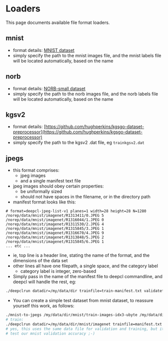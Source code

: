 # Loaders

This page documents available file format loaders.


## mnist

* format details: [MNIST dataset](http://yann.lecun.com/exdb/mnist/)
* simply specify the path to the mnist images file, and the mnist labels file will be located automatically, based on the name

## norb

* format details: [NORB-small dataset](http://www.cs.nyu.edu/~ylclab/data/norb-v1.0-small/)
* simply specify the path to the norb images file, and the norb labels file will be located automatically, based on the name

## kgsv2

* format details: [https://github.com/hughperkins/kgsgo-dataset-preprocessor](https://github.com/hughperkins/kgsgo-dataset-preprocessor)
* simply specify the path to the kgsv2 .dat file, eg `trainkgsv2.dat`

## jpegs

* this format comprises:
  * jpeg images
  * and a single manifest text file
* jpeg images should obey certain properties:
  * be uniformally sized
  * should not have spaces in the filename, or in the directory path
* manifest format looks like this:
```
# format=deepcl-jpeg-list-v1 planes=1 width=28 height=28 N=1280
/norep/data/mnist/imagenet/R1313411/0.JPEG 5
/norep/data/mnist/imagenet/R1316044/1.JPEG 0
/norep/data/mnist/imagenet/R1311530/2.JPEG 4
/norep/data/mnist/imagenet/R1315845/3.JPEG 1
/norep/data/mnist/imagenet/R1316670/4.JPEG 9
/norep/data/mnist/imagenet/R1313848/5.JPEG 2
/norep/data/mnist/imagenet/R1315845/6.JPEG 1
... etc ...
```
* ie, top line is a header line, stating the name of the format, and the dimensions of the data set
* other lines all have one filepath, a single space, and the category label
  * category label is integer, zero-based
* Simply pass in the name of the manifest file to deepcl commandline, and deepcl will handle the rest, eg:
```bash
./deepclrun datadir=/my/data/dir trainfile=train-manifest.txt validatefile=validate-manifest.txt
```
* You can create a simple test dataset from mnist dataset, to reassure yourself this work, as follows:
```bash
./mnist-to-jpegs /my/data/dir/mnist/train-images-idx3-ubyte /my/data/dir/mnist/imagenet 1280
# train:
./deepclrun datadir=/my/data/dir/mnist/imagenet trainfile=manifest.txt validatefile=manifest.txt numtrain=1280 numtest=1280
# yes, this uses the same data file for validation and training, but it's just to show the format works, not to rigorously
# test our mnist validation accuracy ;-)
```


